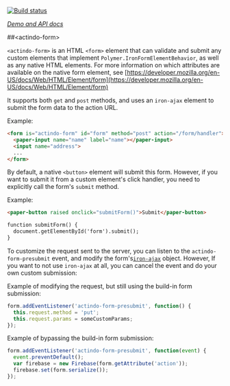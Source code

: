 
<!---

This README is automatically generated from the comments in these files:
actindo-form.html

Edit those files, and our readme bot will duplicate them over here!
Edit this file, and the bot will squash your changes :)

The bot does some handling of markdown. Please file a bug if it does the wrong
thing! https://github.com/PolymerLabs/tedium/issues

-->

[![Build status](https://travis-ci.org/ActindoElements/actindo-form.svg?branch=master)](https://travis-ci.org/ActindoElements/actindo-form)

_[Demo and API docs](https://elements.polymer-project.org/elements/actindo-form)_


##&lt;actindo-form&gt;

`<actindo-form>` is an HTML `<form>` element that can validate and submit any custom
elements that implement `Polymer.IronFormElementBehavior`, as well as any
native HTML elements. For more information on which attributes are
available on the native form element, see [https://developer.mozilla.org/en-US/docs/Web/HTML/Element/form](https://developer.mozilla.org/en-US/docs/Web/HTML/Element/form)

It supports both `get` and `post` methods, and uses an `iron-ajax` element to
submit the form data to the action URL.

  Example:

```html
<form is="actindo-form" id="form" method="post" action="/form/handler">
  <paper-input name="name" label="name"></paper-input>
  <input name="address">
  ...
</form>
```

By default, a native `<button>` element will submit this form. However, if you
want to submit it from a custom element's click handler, you need to explicitly
call the form's `submit` method.

  Example:

```html
<paper-button raised onclick="submitForm()">Submit</paper-button>

function submitForm() {
  document.getElementById('form').submit();
}
```

To customize the request sent to the server, you can listen to the `actindo-form-presubmit`
event, and modify the form's[`iron-ajax`](https://elements.polymer-project.org/elements/iron-ajax)
object. However, If you want to not use `iron-ajax` at all, you can cancel the
event and do your own custom submission:

  Example of modifying the request, but still using the build-in form submission:

```javascript
form.addEventListener('actindo-form-presubmit', function() {
  this.request.method = 'put';
  this.request.params = someCustomParams;
});
```

  Example of bypassing the build-in form submission:

```javascript
form.addEventListener('actindo-form-presubmit', function(event) {
  event.preventDefault();
  var firebase = new Firebase(form.getAttribute('action'));
  firebase.set(form.serialize());
});
```


